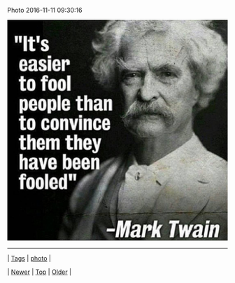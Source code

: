 <!--
title: Photo 2016-11-11 09
date: 2020-06-28T15:27:00.136Z
tags: photo
-->


Photo 2016-11-11 09:30:16

![](153032332300-0.jpg)

<!--BOTTOM-POST-NAVIGATION-->
---

| [Tags](tags.md) | [photo](tag-photo.md) |

| [Newer](153027693464.md) | [Top](index.md) | [Older](153074922753.md) |